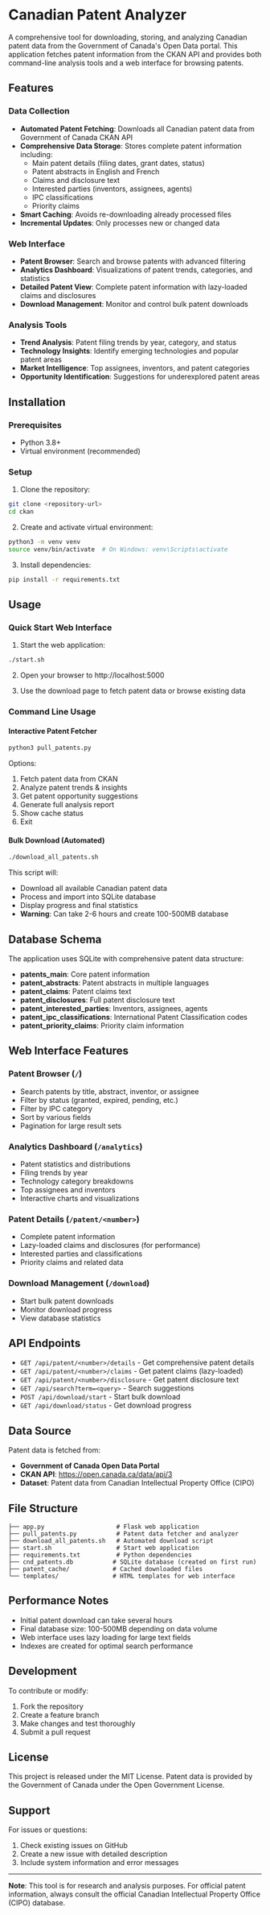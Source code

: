 # Canadian Patent Analyzer

A comprehensive tool for downloading, storing, and analyzing Canadian patent data from the Government of Canada's Open Data portal. This application fetches patent information from the CKAN API and provides both command-line analysis tools and a web interface for browsing patents.

## Features

### Data Collection
- **Automated Patent Fetching**: Downloads all Canadian patent data from Government of Canada CKAN API
- **Comprehensive Data Storage**: Stores complete patent information including:
  - Main patent details (filing dates, grant dates, status)
  - Patent abstracts in English and French
  - Claims and disclosure text
  - Interested parties (inventors, assignees, agents)
  - IPC classifications
  - Priority claims
- **Smart Caching**: Avoids re-downloading already processed files
- **Incremental Updates**: Only processes new or changed data

### Web Interface
- **Patent Browser**: Search and browse patents with advanced filtering
- **Analytics Dashboard**: Visualizations of patent trends, categories, and statistics
- **Detailed Patent View**: Complete patent information with lazy-loaded claims and disclosures
- **Download Management**: Monitor and control bulk patent downloads

### Analysis Tools
- **Trend Analysis**: Patent filing trends by year, category, and status
- **Technology Insights**: Identify emerging technologies and popular patent areas
- **Market Intelligence**: Top assignees, inventors, and patent categories
- **Opportunity Identification**: Suggestions for underexplored patent areas

## Installation

### Prerequisites
- Python 3.8+
- Virtual environment (recommended)

### Setup

1. Clone the repository:
```bash
git clone <repository-url>
cd ckan
```

2. Create and activate virtual environment:
```bash
python3 -m venv venv
source venv/bin/activate  # On Windows: venv\Scripts\activate
```

3. Install dependencies:
```bash
pip install -r requirements.txt
```

## Usage

### Quick Start Web Interface

1. Start the web application:
```bash
./start.sh
```

2. Open your browser to http://localhost:5000

3. Use the download page to fetch patent data or browse existing data

### Command Line Usage

#### Interactive Patent Fetcher
```bash
python3 pull_patents.py
```

Options:
1. Fetch patent data from CKAN
2. Analyze patent trends & insights  
3. Get patent opportunity suggestions
4. Generate full analysis report
5. Show cache status
6. Exit

#### Bulk Download (Automated)
```bash
./download_all_patents.sh
```

This script will:
- Download all available Canadian patent data
- Process and import into SQLite database
- Display progress and final statistics
- **Warning**: Can take 2-6 hours and create 100-500MB database

## Database Schema

The application uses SQLite with comprehensive patent data structure:

- **patents_main**: Core patent information
- **patent_abstracts**: Patent abstracts in multiple languages
- **patent_claims**: Patent claims text
- **patent_disclosures**: Full patent disclosure text
- **patent_interested_parties**: Inventors, assignees, agents
- **patent_ipc_classifications**: International Patent Classification codes
- **patent_priority_claims**: Priority claim information

## Web Interface Features

### Patent Browser (`/`)
- Search patents by title, abstract, inventor, or assignee
- Filter by status (granted, expired, pending, etc.)
- Filter by IPC category
- Sort by various fields
- Pagination for large result sets

### Analytics Dashboard (`/analytics`)
- Patent statistics and distributions
- Filing trends by year
- Technology category breakdowns
- Top assignees and inventors
- Interactive charts and visualizations

### Patent Details (`/patent/<number>`)
- Complete patent information
- Lazy-loaded claims and disclosures (for performance)
- Interested parties and classifications
- Priority claims and related data

### Download Management (`/download`)
- Start bulk patent downloads
- Monitor download progress
- View database statistics

## API Endpoints

- `GET /api/patent/<number>/details` - Get comprehensive patent details
- `GET /api/patent/<number>/claims` - Get patent claims (lazy-loaded)
- `GET /api/patent/<number>/disclosure` - Get patent disclosure text
- `GET /api/search?term=<query>` - Search suggestions
- `POST /api/download/start` - Start bulk download
- `GET /api/download/status` - Get download progress

## Data Source

Patent data is fetched from:
- **Government of Canada Open Data Portal**
- **CKAN API**: https://open.canada.ca/data/api/3
- **Dataset**: Patent data from Canadian Intellectual Property Office (CIPO)

## File Structure

```
├── app.py                    # Flask web application
├── pull_patents.py           # Patent data fetcher and analyzer
├── download_all_patents.sh   # Automated download script
├── start.sh                  # Start web application
├── requirements.txt          # Python dependencies
├── cnd_patents.db           # SQLite database (created on first run)
├── patent_cache/            # Cached downloaded files
└── templates/               # HTML templates for web interface
```

## Performance Notes

- Initial patent download can take several hours
- Final database size: 100-500MB depending on data volume
- Web interface uses lazy loading for large text fields
- Indexes are created for optimal search performance

## Development

To contribute or modify:

1. Fork the repository
2. Create a feature branch
3. Make changes and test thoroughly
4. Submit a pull request

## License

This project is released under the MIT License. Patent data is provided by the Government of Canada under the Open Government License.

## Support

For issues or questions:
1. Check existing issues on GitHub
2. Create a new issue with detailed description
3. Include system information and error messages

---

**Note**: This tool is for research and analysis purposes. For official patent information, always consult the official Canadian Intellectual Property Office (CIPO) database.